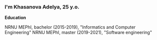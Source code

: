 ### I'm Khasanova Adelya, 25 y.o.

<!--
**Adelaaas/Adelaaas** is a ✨ _special_ ✨ repository because its `README.md` (this file) appears on your GitHub profile.

Here are some ideas to get you started:

- 🔭 I’m currently working on ...
- 🌱 I’m currently learning ...
- 👯 I’m looking to collaborate on ...
- 🤔 I’m looking for help with ...
- 💬 Ask me about ...
- 📫 How to reach me: ...
- 😄 Pronouns: ...
- ⚡ Fun fact: ...
-->

**Education**

NRNU MEPhI, bachelor (2015-2019), "Informatics and Computer Engineering"
NRNU MEPhI, master (2019-2021), "Software engineering"

